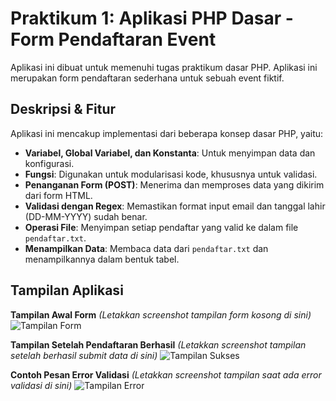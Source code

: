 # Praktikum 1: Aplikasi PHP Dasar - Form Pendaftaran Event

Aplikasi ini dibuat untuk memenuhi tugas praktikum dasar PHP. Aplikasi ini merupakan form pendaftaran sederhana untuk sebuah event fiktif.

## Deskripsi & Fitur
Aplikasi ini mencakup implementasi dari beberapa konsep dasar PHP, yaitu:
- **Variabel, Global Variabel, dan Konstanta**: Untuk menyimpan data dan konfigurasi.
- **Fungsi**: Digunakan untuk modularisasi kode, khususnya untuk validasi.
- **Penanganan Form (POST)**: Menerima dan memproses data yang dikirim dari form HTML.
- **Validasi dengan Regex**: Memastikan format input email dan tanggal lahir (DD-MM-YYYY) sudah benar.
- **Operasi File**: Menyimpan setiap pendaftar yang valid ke dalam file `pendaftar.txt`.
- **Menampilkan Data**: Membaca data dari `pendaftar.txt` dan menampilkannya dalam bentuk tabel.

## Tampilan Aplikasi

**Tampilan Awal Form**
*(Letakkan screenshot tampilan form kosong di sini)*
![Tampilan Form](https://github.com/user-attachments/assets/9e5446c5-9756-4884-88a3-18bc8ada292f)

**Tampilan Setelah Pendaftaran Berhasil**
*(Letakkan screenshot tampilan setelah berhasil submit data di sini)*
![Tampilan Sukses](https://github.com/user-attachments/assets/93a95fec-ad85-4773-a2d6-0fffb9ac9ad7)

**Contoh Pesan Error Validasi**
*(Letakkan screenshot tampilan saat ada error validasi di sini)*
![Tampilan Error](https://github.com/user-attachments/assets/9655b4dd-3338-4e4e-af34-180514fdcadc)

